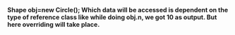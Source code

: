 <b> Shape obj=new Circle(); <b>
Which data will be accessed is dependent on the type of reference class like while doing obj.n, we got 10 as output. But here overriding will take place.
